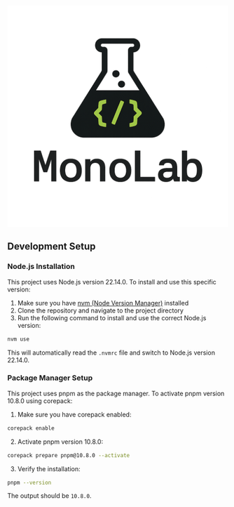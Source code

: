 
![MonoLab](monolab-logo.png)

## Development Setup

### Node.js Installation

This project uses Node.js version 22.14.0. To install and use this specific version:

1. Make sure you have [nvm (Node Version Manager)](https://github.com/nvm-sh/nvm) installed
2. Clone the repository and navigate to the project directory
3. Run the following command to install and use the correct Node.js version:

```bash
nvm use
```

This will automatically read the `.nvmrc` file and switch to Node.js version 22.14.0.

### Package Manager Setup

This project uses pnpm as the package manager. To activate pnpm version 10.8.0 using corepack:

1. Make sure you have corepack enabled:

```bash
corepack enable
```

2. Activate pnpm version 10.8.0:

```bash
corepack prepare pnpm@10.8.0 --activate
```

3. Verify the installation:

```bash
pnpm --version
```

The output should be `10.8.0`.
